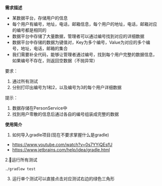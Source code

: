 **需求描述**  
- 某数据平台，存储用户的信息
- 每个用户有编号，地址，电话，邮箱信息，每个用户的地址，电话，邮箱对应的编号都是相同的   
- 数据平台中存储了大量数据，管理者可以通过编号找到对应的详细数据    
- 数据平台中存储的数据为键值对，Key为多个编号，Value为对应的多个编号，地址，电话，邮箱的集合    
- 我们需要补全代码，能够让管理者通过编号，找到每个用户完整的数据信息，如果编号不存在，则返回空数据（不抛异常）   

要求： 
1. 通过所有测试
2. 分别打印出编号为1和2，以及编号为3的每个用户详细数据

提示：
1. 数据存储在PersonService中 
2. 找到用户零散的信息后通过各自的编号组装成完整的数据

**使用简介**  
1. 如何导入gradle项目(现在不要求掌握什么是gradle)
- https://www.youtube.com/watch?v=0s7YYjQEsfU
- https://www.jetbrains.com/help/idea/gradle.html

2.运行所有测试  
```
./gradlew test
```
3. 运行单个测试可以直接点击对应测试右边的绿色三角形
